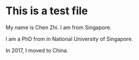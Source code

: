 # This is a test file

My name is Chen Zhi. I am from Singapore. 

I am a PhD from in National University of Singapore. 

In 2017, I moved to China. 